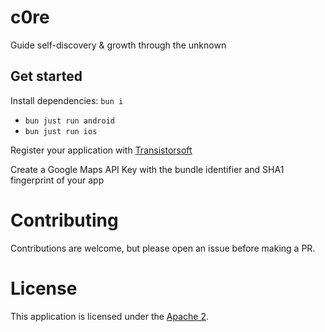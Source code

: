 # c0re

Guide self-discovery & growth through the unknown

## Get started

Install dependencies: `bun i`

- `bun just run android`
- `bun just run ios`

Register your application with [Transistorsoft](https://github.com/transistorsoft/react-native-background-geolocation?tab=readme-ov-file#large_blue_diamond-configure-your-license)

Create a Google Maps API Key with the bundle identifier and SHA1 fingerprint of your app

# Contributing

Contributions are welcome, but please open an issue before making a PR.

# License

This application is licensed under the [Apache 2](LICENSE).
